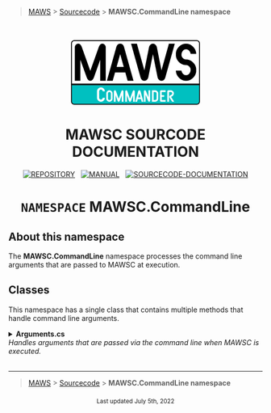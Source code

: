 ﻿> [MAWS][1] &gt; [Sourcecode][2] &gt; **MAWSC.CommandLine namespace**

<br>
<br>
<div align="center">
  <img src="../../.github//Logos/maws-logo-commander-512x256.png" alt="MAWSC logo" width="256">
  <h1> 
    MAWSC SOURCODE DOCUMENTATION
  </h1>

  [![REPOSITORY](https://img.shields.io/badge/REPOSITORY-550055?style=for-the-badge)][1]&nbsp;&nbsp;&nbsp;[![MANUAL](https://img.shields.io/badge/MANUAL-550055?style=for-the-badge)][3]&nbsp;&nbsp;&nbsp;[![SOURCECODE-DOCUMENTATION](https://img.shields.io/badge/SOURCECODE%20DOCUMENTATION-8e008e?style=for-the-badge)][2]

</div>

<div align="center">

# **`NAMESPACE`** MAWSC.CommandLine

</div>

## About this namespace

The **MAWSC.CommandLine** namespace processes the command line arguments that are passed to MAWSC at execution.

## Classes

This namespace has a single class that contains multiple methods that handle command line arguments.

<details>
<summary>
  <b>Arguments.cs</b><br>
  <i>Handles arguments that are passed via the command line when MAWSC is executed.</i>
</summary>
This class does various things with passed arguments, such as verifying arguments were passed and splitting arguments into individual components.

***

### `VerifiedPassed()`

Verify at least one argument was passed via the command line.

#### Operation

1. Check to see if the length of `args[]` is `0`, and exit gracefully if it is.

#### Notes

* MAWSC requires at least one argument to work correctly. If the user didn't pass any arguments, MAWSC won't be able to do anything, so we'll exit gracefully.
* One of the first things MAWSC does when it is executed is verify that arguments were passed.
* We aren't testing for valid arguments at this point, only that they (or it) exists.

***

### `GetIndividualComponents()`

Get the individual components of the passed arguments.

#### Operation

1. Get the individual argument components.
2. Return nice looking component values.

#### Notes

* The `rawComponents` are the individual arguments as they were originally passed via the command line (e.g., `-staging` or `-d`).
* The `cleanArguments` are the arguments after they have been cleaned. (e.g., `staging d`).
* **(2)** We return "clean" values for the individual components. For more information, please see [Standard casing/trimming of values][4].

***

### `GetRawComponents()`

Get individual raw MAWSC Command/Action/Option for a specific session.

#### Operation

1. Create and return a dictionary of the individaul argument components.

#### Notes

* The `rawComponents` are the individual arguments as they were originally passed via the command line (e.g., `-staging` or `-d`).
* These components may contain dashes, and any combination of casing.

***

### `GetRawCommand()`

Get the raw MAWSC Command for the session.

#### Operation

1. Return the MAWSC Command value

#### Notes

* There must be a MAWSC session command value, which will have been verified if we are here.
* We aren't testing for valid arguments at this point.
* **(1)** The MAWSC Command is located in `args[0]`

***

### `GetRawAction()`

Get the raw MAWSC Action for the session.

#### Operation

1. If `args[]` has two or more values, then use the return the second value as the MAWSC Action
2. If `args[]` only has one value, the MAWSC Action will be returned as "unused".

#### Notes

* The MAWSC Action is optional.
* **(1)** The MAWSC Command is located in `args[1]`

***

### `GetRawOption()`

Get the raw MAWSC Option for the session.

#### Operation

1. If `args[]` has three or more values, then use the return the third value as the MAWSC Action
2. If `args[]` only has two values, the MAWSC Command will be returned as "unused".

#### Notes

* The MAWSC Option is optional.
* Arguments beyond `args[2]` are ignored.
* **(1)** The MAWSC Command is located in `args[2]`

***

### `CleanRawComponents()`

Clean the MAWSC Command/Action/Option components.

#### Operation

1. Remove any trailing/leading whitespace from each component
2. Convert each component to lowercase
3. Replace any "-" characters with ""

#### Notes

* For more information as to why we cleanup these components, please see [Standard casing/trimming of values][4].

</details>

<br>

***

> [MAWS][1] &gt; [Sourcecode][2] &gt; **MAWSC.CommandLine namespace**

[1]: https://github.com/spectrum-health-systems/MAWSC
[2]: ../Sourcecode/MAWSC-Sourcecode.md
[3]: ../Manual/MAWSC-Manual.md
[4]: ../Sourcecode/MAWSC-Sourcecode.md#standard-casingtrimming-of-values

<div align="center">
  <sub>
    Last updated July 5th, 2022
  </sub>
<br>